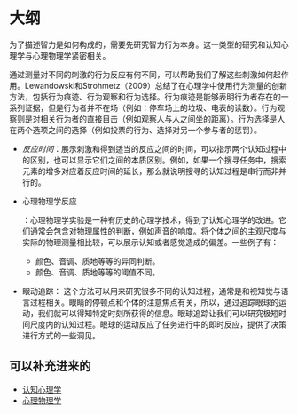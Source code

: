 
# 大纲

为了描述智力是如何构成的，需要先研究智力行为本身。这一类型的研究和认知心理学与心理物理学紧密相关。

通过测量对不同的刺激的行为反应有何不同，可以帮助我们了解这些刺激如何起作用。Lewandowski和Strohmetz（2009）总结了在心理学中使用行为测量的创新方法，包括行为痕迹、行为观察和行为选择。行为痕迹是能够表明行为者存在的一系列证据，但是行为者并不在场（例如：停车场上的垃圾、电表的读数）。行为观察则是对相关行为者的直接目击（例如观察人与人之间坐的距离）。行为选择是人在两个选项之间的选择（例如投票的行为、选择对另一个参与者的惩罚）。

- *反应时间*：展示刺激和得到适当的反应之间的时间，可以指示两个认知过程中的区别，也可以显示它们之间的本质区别。例如，如果一个搜寻任务中，搜索元素的增多对应着反应时间的延长，那么就说明搜寻的认知过程是串行而非并行的。

- 心理物理学反应

  ：心理物理学实验是一种有历史的心理学技术，得到了认知心理学的改进。它们通常会包含对物理属性的判断，例如声音的响度。将个体之间的主观尺度与实际的物理测量相比较，可以展示认知或者感觉造成的偏差。一些例子有：

  - 颜色、音调、质地等等的异同判断。
  - 颜色、音调、质地等等的阈值不同。

-  眼动追踪： 这个方法可以用来研究很多不同的认知过程，通常是和视知觉与语言过程相关。眼睛的停顿点和个体的注意焦点有关，所以，通过追踪眼球的运动，我们就可以得知特定时刻所获得的信息。眼球追踪让我们可以研究极短时间尺度内的认知过程。眼球的运动反应了任务进行中的即时反应，提供了决策进行方式的一些洞见。



## 可以补充进来的

- [认知心理学](https://zh.wikipedia.org/wiki/认知心理学)
- [心理物理学](https://zh.wikipedia.org/wiki/心理物理学)
